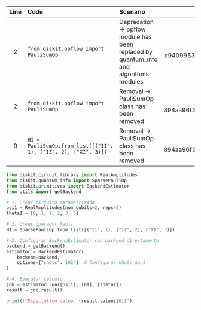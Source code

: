 | Line | Code | Scenario | Reference | Artifact | Refactoring |
| :--: | :--- | :------- | :-------: | :------- | :---------- |
| 2 | `from qiskit.opflow import PauliSumOp` | Deprecation -> opflow module has been replaced by quantum_info and algorithms modules | qrn_tax_ddbb-e9409953ef344251a9f77928a485167d | qiskit.opflow | `from qiskit.quantum_info import SparsePauliOp` |
| 2 | `from qiskit.opflow import PauliSumOp` | Removal -> PauliSumOp class has been removed | qrn_tax_ddbb-894aa96f38894223a82969727c454744 | qiskit.opflow.PauliSumOp |  |
| 9 | `H1 = PauliSumOp.from_list([("II", 1), ("IZ", 2), ("XI", 3)])` | Removal -> PauliSumOp class has been removed | qrn_tax_ddbb-894aa96f38894223a82969727c454744 | PauliSumOp | `H1 = SparsePauliOp.from_list([("II", 1), ("IZ", 2), ("XI", 3)])` |

```python
from qiskit.circuit.library import RealAmplitudes
from qiskit.quantum_info import SparsePauliOp
from qiskit.primitives import BackendEstimator
from utils import getBackend

# 1. Crear circuito parametrizado
psi1 = RealAmplitudes(num_qubits=2, reps=2)
theta1 = [0, 1, 1, 2, 3, 5]

# 2. Crear operador Pauli
H1 = SparsePauliOp.from_list([("II", 1), ("IZ", 2), ("XI", 3)])

# 3. Configurar BackendEstimator con backend directamente
backend = getBackend()
estimator = BackendEstimator(
    backend=backend,
    options={"shots": 1024}  # Configurar shots aquí
)

# 4. Ejecutar cálculo
job = estimator.run([psi1], [H1], [theta1])
result = job.result()

print(f"Expectation value: {result.values[0]}")
```